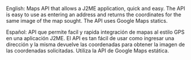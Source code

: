 English:
Maps API that allows a J2ME application, quick and easy. The API is easy to use as entering an address and returns the coordinates for the same image of the map sought. The API uses Google Maps statics.

Español:
API que permite facil y rapida integración de mapas al estilo GPS en una aplicación J2ME. El API es tan fácil de usar como ingresar una dirección y la misma devuelve las coordenadas para obtener la imagen de las coordenadas solicitadas. Utiliza la API de Google Maps estática.